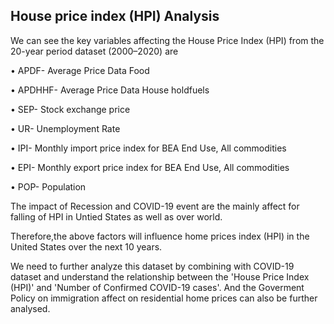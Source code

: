 House price index (HPI) Analysis
-------------------------------------------------------------------------------------------------------------------------------------------------

We can see the key variables affecting the House Price Index (HPI) from the 20-year period dataset (2000–2020) are

• APDF- Average Price Data Food

• APDHHF- Average Price Data House holdfuels

• SEP- Stock exchange price

• UR- Unemployment Rate

• IPI- Monthly import price index for BEA End Use, All commodities

• EPI- Monthly export price index for BEA End Use, All commodities

• POP- Population

The impact of Recession and COVID-19 event are the mainly affect for falling of HPI in Untied States as well as over world.

Therefore,the above factors will influence home prices index (HPI) in the United States over the next 10 years.

We need to further analyze this dataset by combining with COVID-19 dataset and understand the relationship between the 'House Price Index (HPI)' and 'Number of Confirmed COVID-19 cases'. And the Goverment Policy on immigration affect on residential home prices can also be further analysed.
